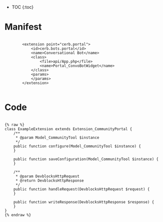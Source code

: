 * TOC
{:toc}

# Manifest

<pre>
<code class="language-xml">
		&lt;extension point=&quot;cerb.portal&quot;&gt;
			&lt;id&gt;cerb.bots.portal&lt;/id&gt;
			&lt;name&gt;Conversational Bot&lt;/name&gt;
			&lt;class&gt;
				&lt;file&gt;api/App.php&lt;/file&gt;
				&lt;name&gt;Portal_ConvoBotWidget&lt;/name&gt;
			&lt;/class&gt;
			&lt;params&gt;
			&lt;/params&gt;
		&lt;/extension&gt;
</code>
</pre>

# Code

<pre>
<code class="language-php">
{% raw %}
class ExampleExtension extends Extension_CommunityPortal {
	/**
	 * @param Model_CommunityTool $instance
	 */
	public function configure(Model_CommunityTool $instance) {
	}

	public function saveConfiguration(Model_CommunityTool $instance) {
	}

	/**
	 * @param DevblocksHttpRequest
	 * @return DevblocksHttpResponse
	 */
	public function handleRequest(DevblocksHttpRequest $request) {
	}

	public function writeResponse(DevblocksHttpResponse $response) {
	}
}
{% endraw %}
</code>
</pre>

